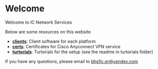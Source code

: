 # Welcome
Welcome to IC Network Services

Below are some resources on this website
- [**clients**](clients): Client software for each platform
- [**certs**](certs): Certificates for Cisco Anyconnect VPN service
- [**turtorials**](turtorials): Turtorials for the setup (see the readme in turtorials folder)

If you have any questions, please email to [bhsfic.er@yandex.com](mailto:bhsfic.er@yandex.com)
